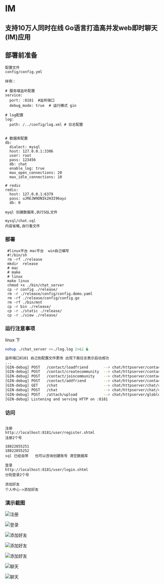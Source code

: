 # IM

## 支持10万人同时在线 Go语言打造高并发web即时聊天(IM)应用

## 部署前准备
```
配置文件
config/config.yml

样例：

# 服务端监听配置
service:
  port: :8181  #监听端口
  debug_mode: true  # 运行模式 gin

# log配置
log:
  path: /../config/log.xml # 日志配置


# 数据库配置
db:
  dialect: mysql
  host: 127.0.0.1:3306
  user: root
  pass: 123456
  db: chat  
  enable_log: true
  max_open_connections: 20
  max_idle_connections: 10

# redis
redis:
  host: 127.0.0.1:6379
  pass: uJREJW9DNIk2H3I96ayz
  db: 0

myql 创建数据库,执行SQL文件

mysql/chat.sql
内容省略,自行看文件

```

### 部署

```
 #linux平台 mac平台  win自己编写
 #!/bin/sh
 rm -rf ./release
 mkdir  release
 # mac
 # make
 # linux
 make linux
 chmod +x ./bin/chat_server
 cp -r config ./release/
 rm -r ./release/config/config.demo.yaml
 rm -rf ./release/config/config.go
 rm -rf ./bin/mnt
 cp -r bin ./release/
 cp -r ./static ./release/
 cp -r ./view ./release/
```

### 运行注意事项
linux 下
```bash
nohup ./chat_server >>./log.log 2>&1 &

监听端口8181 自己到配置文件更改 出现下面日志表示启动成功
...
[GIN-debug] POST   /contact/loadfriend       --> chat/httpserver/contact/ctrl.LoadFriend (4 handlers)
[GIN-debug] POST   /contact/createcommunity  --> chat/httpserver/contact/ctrl.CreateCommunity (4 handlers)
[GIN-debug] POST   /contact/joincommunity    --> chat/httpserver/contact/ctrl.JoinCommunity (4 handlers)
[GIN-debug] POST   /contact/addfriend        --> chat/httpserver/contact/ctrl.Addfriend (4 handlers)
[GIN-debug] GET    /chat                     --> chat/httpserver/chat/ctrl.Chat (4 handlers)
[GIN-debug] POST   /chat                     --> chat/httpserver/chat/ctrl.Chat (4 handlers)
[GIN-debug] POST   /attach/upload            --> chat/httpserver/globle.Upload (4 handlers)
[GIN-debug] Listening and serving HTTP on :8181

```

### 访问
```

注册
http://localhost:8181/user/register.shtml
注册2个号

18822855251
18822855252
sql 已经自带   也可以咨询创建账号 清空数据库

登录
http://localhost:8181/user/login.shtml
分别登录2个号

添加好友
个人中心->添加好友

```
### 演示截图
![注册](/img/register.jpg) 

![登录](/img/login.jpg) 

![添加好友](/img/addfriend1.jpg)

![添加好友](/img/addfriend2.jpg)

![添加好友](/img/addfriend3.jpg)

![聊天](/img/chat1.jpg)

![聊天](/img/chat2.jpg)
